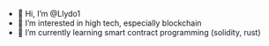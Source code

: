 - 👋 Hi, I’m @Llydo1
- 👀 I’m interested in high tech, especially blockchain
- 🌱 I’m currently learning smart contract programming (solidity, rust)

<!---
Llydo1/Llydo1 is a ✨ special ✨ repository because its `README.md` (this file) appears on your GitHub profile.
You can click the Preview link to take a look at your changes.
--->
